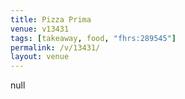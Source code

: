 ```yaml
---
title: Pizza Prima
venue: v13431
tags: [takeaway, food, "fhrs:289545"]
permalink: /v/13431/
layout: venue
---
```

null
